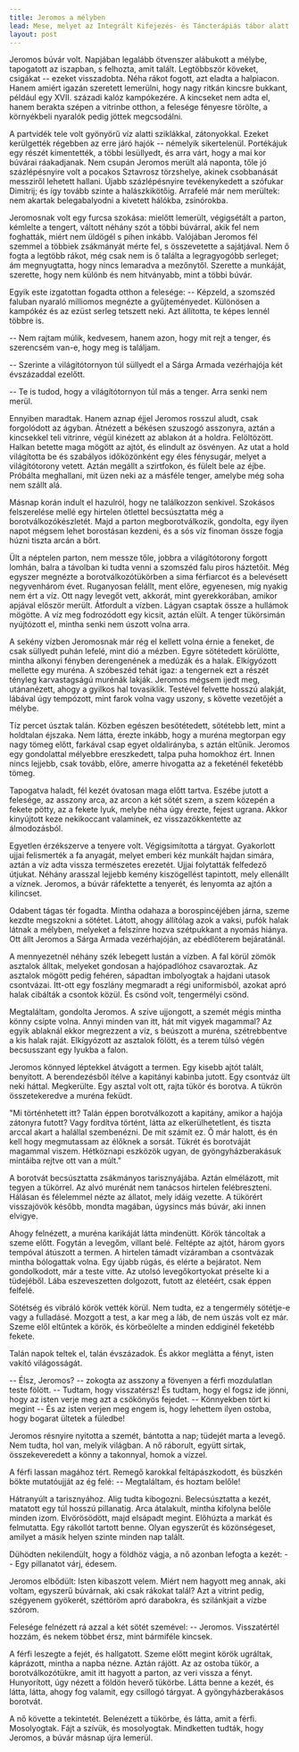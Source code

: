 ```yaml
---
title: Jeromos a mélyben
lead: Mese, melyet az Integrált Kifejezés- és Táncterápiás tábor alatt írtam
layout: post
---
```

Jeromos búvár volt.  Napjában legalább ötvenszer alábukott a mélybe,
tapogatott az iszapban, s felhozta, amit talált.  Legtöbbször köveket,
csigákat -- ezeket visszadobta.  Néha rákot fogott, azt eladta a
halpiacon.  Hanem amiért igazán szeretett lemerülni, hogy nagy ritkán
kincsre bukkant, például egy XVII. századi kalóz kampókezére.  A
kincseket nem adta el, hanem berakta szépen a vitrinbe otthon, a
felesége fényesre törölte, a környékbeli nyaralók pedig jöttek
megcsodálni.

A partvidék tele volt gyönyörű víz alatti sziklákkal, zátonyokkal.
Ezeket kerülgették régebben az erre járó hajók -- némelyik sikertelenül.
Portékájuk egy részét kimentették, a többi lesüllyedt, és arra várt,
hogy a mai kor búvárai ráakadjanak.  Nem csupán Jeromos merült alá
naponta, tőle jó százlépésnyire volt a pocakos Sztavrosz törzshelye,
akinek csobbanását messziről lehetett hallani.  Újabb százlépésnyire
tevékenykedett a szófukar Dimitrij; és így tovább szinte a
halászkikötőig.  Arrafelé már nem merültek: nem akartak belegabalyodni a
kivetett hálókba, zsinórokba.

Jeromosnak volt egy furcsa szokása: mielőtt lemerült, végigsétált a
parton, kémlelte a tengert, váltott néhány szót a többi búvárral, akik
fel nem foghatták, miért nem üldögél s pihen inkább.  Valójában Jeromos
fél szemmel a többiek zsákmányát mérte fel, s összevetette a sajátjával.
Nem ő fogta a legtöbb rákot, még csak nem is ő találta a legragyogóbb
serleget; ám megnyugtatta, hogy nincs lemaradva a mezőnytől.  Szerette a
munkáját, szerette, hogy nem különb és nem hitványabb, mint a többi
búvár.

Egyik este izgatottan fogadta otthon a felesége: -- Képzeld, a szomszéd
faluban nyaraló milliomos megnézte a gyűjteményedet.  Különösen a
kampókéz és az ezüst serleg tetszett neki.  Azt állította, te képes
lennél többre is.

-- Nem rajtam múlik, kedvesem, hanem azon, hogy mit rejt a tenger, és
szerencsém van-e, hogy meg is találjam.

-- Szerinte a világítótornyon túl süllyedt el a Sárga Armada vezérhajója
két évszázaddal ezelőtt.

-- Te is tudod, hogy a világítótornyon túl más a tenger.  Arra senki nem
merül.

Ennyiben maradtak.  Hanem aznap éjjel Jeromos rosszul aludt, csak
forgolódott az ágyban.  Átnézett a békésen szuszogó asszonyra, aztán a
kincsekkel teli vitrinre, végül kinézett az ablakon át a holdra.
Felöltözött.  Halkan betette maga mögött az ajtót, és elindult az
ösvényen.  Az utat a hold világította be és szabályos időközönként egy
éles fénysugár, melyet a világítótorony vetett.  Aztán megállt a
szirtfokon, és fülelt bele az éjbe.  Próbálta meghallani, mit üzen neki
az a másféle tenger, amelybe még soha nem szállt alá.

Másnap korán indult el hazulról, hogy ne találkozzon senkivel.  Szokásos
felszerelése mellé egy hirtelen ötlettel becsúsztatta még a
borotválkozókészletét.  Majd a parton megborotválkozik, gondolta, egy
ilyen napot mégsem lehet borostásan kezdeni, és a sós víz finoman össze
fogja húzni tiszta arcán a bőrt.

Ült a néptelen parton, nem messze tőle, jobbra a világítótorony forgott
lomhán, balra a távolban ki tudta venni a szomszéd falu piros háztetőit.
Még egyszer megnézte a borotválkozótükörben a sima férfiarcot és a
belevésett negyvenhárom évet.  Ruganyosan felállt, ment előre,
egyenesen, míg nyakig nem ért a víz.  Ott nagy levegőt vett, akkorát,
mint gyerekkorában, amikor apjával először merült.  Átfordult a vízben.
Lágyan csaptak össze a hullámok mögötte.  A víz meg fodrozódott egy
kicsit, aztán elült.  A tenger tükörsimán nyújtózott el, mintha senki
nem úszott volna arra.

A sekény vízben Jeromosnak már rég el kellett volna érnie a feneket, de
csak süllyedt puhán lefelé, mint dió a mézben.  Egyre sötétedett
körülötte, mintha alkonyi fényben derengenének a medúzák és a halak.
Elkígyózott mellette egy muréna.  A szóbeszéd tehát igaz: a tengernek
ezt a részét tényleg karvastagságú murénák lakják.  Jeromos mégsem ijedt
meg, utánanézett, ahogy a gyilkos hal tovasiklik.  Testével felvette
hosszú alakját, lábával úgy tempózott, mint farok volna vagy uszony, s
követte vezetőjét a mélybe.

Tíz percet úsztak talán.  Közben egészen besötétedett, sötétebb lett,
mint a holdtalan éjszaka.  Nem látta, érezte inkább, hogy a muréna
megtorpan egy nagy tömeg előtt, farkával csap egyet oldalirányba, s
aztán eltűnik.  Jeromos egy gondolattal mélyebbre ereszkedett, talpa
puha homokhoz ért.  Innen nincs lejjebb, csak tovább, előre, amerre
hivogatta az a feketénél feketébb tömeg.

Tapogatva haladt, fél kezét óvatosan maga előtt tartva.  Eszébe jutott a
felesége, az asszony arca, az arcon a két sötét szem, a szem közepén a
fekete pötty, az a fekete lyuk, melybe néha úgy érezte, fejest ugrana.
Akkor kinyújtott keze nekikoccant valaminek, ez visszazökkentette az
álmodozásból.

Egyetlen érzékszerve a tenyere volt.  Végigsimította a tárgyat.
Gyakorlott ujjai felismerték a fa anyagát, melyet emberi kéz munkált
hajdan simára, aztán a víz adta vissza természetes erezetét.  Ujjai
folytatták felfedező útjukat.  Néhány arasszal lejjebb kemény
kiszögellést tapintott, mely ellenállt a víznek.  Jeromos, a búvár
ráfektette a tenyerét, és lenyomta az ajtón a kilincset.

Odabent tágas tér fogadta.  Mintha odahaza a borospincéjében járna,
szeme kezdte megszokni a sötétet.  Látott, ahogy állítólag azok a vaksi,
pufók halak látnak a mélyben, melyeket a felszínre hozva szétpukkant a
nyomás hiánya.  Ott állt Jeromos a Sárga Armada vezérhajóján, az
ebédlőterem bejáratánál.

A mennyezetnél néhány szék lebegett lustán a vízben.  A fal körül zömök
asztalok álltak, melyeket gondosan a hajópadlóhoz csavaroztak.  Az
asztalok mögött pedig fehéren, sápadtan imbolyogtak a hajdani utasok
csontvázai.  Itt-ott egy foszlány megmaradt a régi uniformisból, azokat
apró halak cibálták a csontok közül.  És csönd volt, tengermélyi csönd.

Megtaláltam, gondolta Jeromos.  A szíve ujjongott, a szemét mégis mintha
könny csípte volna.  Annyi minden van itt, hát mit vigyek magammal?  Az
egyik ablaknál ekkor megrezzent a víz, s beúszott a muréna,
szétrebbentve a kis halak raját.  Elkígyózott az asztalok fölött, és a
terem túlsó végén becsusszant egy lyukba a falon.

Jeromos könnyed léptekkel átvágott a termen.  Egy kisebb ajtót talált,
benyitott.  A berendezésből ítélve a kapitányi kabinba jutott.  Egy
csontváz ült neki háttal.  Megkerülte.  Egy asztal volt ott, rajta tükör
és borotva.  A tükrön összetekeredve a muréna feküdt.

"Mi történhetett itt?  Talán éppen borotválkozott a kapitány, amikor a
hajója zátonyra futott?  Vagy fordítva történt, látta az
elkerülhetetlent, és tiszta arccal akart a halállal szembenézni.  De mit
számít ez.  Ő már halott, és én kell hogy megmutassam az élőknek a
sorsát.  Tükrét és borotváját magammal viszem.  Hétköznapi eszközök
ugyan, de gyöngyházberakásuk mintáiba rejtve ott van a múlt."

A borotvát becsúsztatta zsákmányos tarisznyájába.  Aztán elmélázott, mit
tegyen a tükörrel.  Az alvó murénát nem tanácsos hirtelen felébreszteni.
Hálásan és félelemmel nézte az állatot, mely idáig vezette.  A tükörért
visszajövök később, mondta magában, úgysincs más búvár, aki innen
elvigye.

Ahogy felnézett, a muréna karikáját látta mindenütt.  Körök táncoltak a
szeme előtt.  Fogytán a levegőm, villant belé.  Feltépte az ajtót, három
gyors tempóval átúszott a termen.  A hirtelen támadt vízáramban a
csontvázak mintha bólogattak volna.  Egy újabb rúgás, és elérte a
bejáratot.  Nem gondolkodott, már a teste vitte.  Az utolsó
levegőkortyokat préselte ki a tüdejéből.  Lába eszeveszetten dolgozott,
futott az életéért, csak éppen felfelé.

Sötétség és vibráló körök vették körül.  Nem tudta, ez a tengermély
sötétje-e vagy a fulladásé.  Mozgott a test, a kar meg a láb, de nem
úszás volt ez már.  Szeme elől eltűntek a körök, és körbeölelte a minden
eddiginél feketébb fekete.

Talán napok teltek el, talán évszázadok.  És akkor meglátta a fényt,
isten vakító világosságát.

-- Élsz, Jeromos? -- zokogta az asszony a fövenyen a férfi mozdulatlan
teste fölött. -- Tudtam, hogy visszatérsz!  És tudtam, hogy el fogsz
ide jönni, hogy az isten verje meg azt a csökönyös fejedet. --
Könnyekben tört ki megint -- És az isten verjen meg engem is, hogy
lehettem ilyen ostoba, hogy bogarat ültetek a füledbe!

Jeromos résnyire nyitotta a szemét, bántotta a nap; tüdejét marta a
levegő.  Nem tudta, hol van, melyik világban.  A nő ráborult, együtt
sírtak, összekeveredett a könny a takonnyal, homok a vízzel.

A férfi lassan magához tért.  Remegő karokkal feltápászkodott, és
büszkén bökte mutatóujját az ég felé: -- Megtaláltam, és hoztam belőle!

Hátranyúlt a tarisznyához.  Alig tudta kibogozni.  Belecsúsztatta a
kezét, matatott egy túl hosszú pillanatig.  Arca átalakult, mintha
kifolyna belőle minden izom.  Elvörösödött, majd elsápadt megint.
Előhúzta a markát és felmutatta.  Egy rákollót tartott benne.  Olyan
egyszerűt és közönségeset, amilyet a másik helyen szinte minden nap
talált.

Dühödten nekilendült, hogy a földhöz vágja, a nő azonban lefogta a
kezét: -- Egy pillanatot várj, édesem.

Jeromos elbődült: Isten kibaszott velem.  Miért nem hagyott meg annak,
aki voltam, egyszerű búvárnak, aki csak rákokat talál?  Azt a vitrint
pedig, szégyenem gyökerét, széttöröm apró darabokra, és szilánkjait a
vízbe szórom.

Felesége felnézett rá azzal a két sötét szemével: -- Jeromos.
Visszatértél hozzám, és nekem többet érsz, mint bármiféle kincsek.

A férfi leszegte a fejét, és hallgatott.  Szeme előtt megint körök
ugráltak, káprázott, mintha a napba nézne.  Aztán rájött.  Az az ostoba
tükör, a borotválkozótükre, amit itt hagyott a parton, az veri vissza a
fényt.  Hunyorított, úgy nézett a földön heverő tükörbe.  Látta benne a
kezét, és látta, látta, ahogy fog valamit, egy csillogó tárgyat.  A
gyöngyházberakásos borotvát.

A nő követte a tekintetét.  Belenézett a tükörbe, és látta, amit a
férfi.  Mosolyogtak.  Fájt a szívük, és mosolyogtak.  Mindketten tudták,
hogy Jeromos, a búvár másnap újra lemerül.
